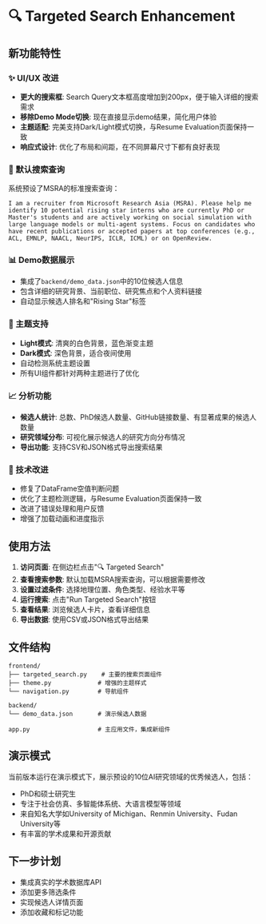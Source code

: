 # 🔍 Targeted Search Enhancement

## 新功能特性

### ✨ UI/UX 改进
- **更大的搜索框**: Search Query文本框高度增加到200px，便于输入详细的搜索需求
- **移除Demo Mode切换**: 现在直接显示demo结果，简化用户体验
- **主题适配**: 完美支持Dark/Light模式切换，与Resume Evaluation页面保持一致
- **响应式设计**: 优化了布局和间距，在不同屏幕尺寸下都有良好表现

### 🎯 默认搜索查询
系统预设了MSRA的标准搜索查询：
```
I am a recruiter from Microsoft Research Asia (MSRA). Please help me identify 10 potential rising star interns who are currently PhD or Master's students and are actively working on social simulation with large language models or multi-agent systems. Focus on candidates who have recent publications or accepted papers at top conferences (e.g., ACL, EMNLP, NAACL, NeurIPS, ICLR, ICML) or on OpenReview.
```

### 📊 Demo数据展示
- 集成了`backend/demo_data.json`中的10位候选人信息
- 包含详细的研究背景、当前职位、研究焦点和个人资料链接
- 自动显示候选人排名和"Rising Star"标签

### 🎨 主题支持
- **Light模式**: 清爽的白色背景，蓝色渐变主题
- **Dark模式**: 深色背景，适合夜间使用
- 自动检测系统主题设置
- 所有UI组件都针对两种主题进行了优化

### 📈 分析功能
- **候选人统计**: 总数、PhD候选人数量、GitHub链接数量、有显著成果的候选人数量
- **研究领域分布**: 可视化展示候选人的研究方向分布情况
- **导出功能**: 支持CSV和JSON格式导出搜索结果

### 🔧 技术改进
- 修复了DataFrame空值判断问题
- 优化了主题检测逻辑，与Resume Evaluation页面保持一致
- 改进了错误处理和用户反馈
- 增强了加载动画和进度指示

## 使用方法

1. **访问页面**: 在侧边栏点击"🔍 Targeted Search"
2. **查看搜索参数**: 默认加载MSRA搜索查询，可以根据需要修改
3. **设置过滤条件**: 选择地理位置、角色类型、经验水平等
4. **运行搜索**: 点击"Run Targeted Search"按钮
5. **查看结果**: 浏览候选人卡片，查看详细信息
6. **导出数据**: 使用CSV或JSON格式导出结果

## 文件结构
```
frontend/
├── targeted_search.py    # 主要的搜索页面组件
├── theme.py             # 增强的主题样式
└── navigation.py        # 导航组件

backend/
└── demo_data.json       # 演示候选人数据

app.py                   # 主应用文件，集成新组件
```

## 演示模式
当前版本运行在演示模式下，展示预设的10位AI研究领域的优秀候选人，包括：
- PhD和硕士研究生
- 专注于社会仿真、多智能体系统、大语言模型等领域
- 来自知名大学如University of Michigan、Renmin University、Fudan University等
- 有丰富的学术成果和开源贡献

## 下一步计划
- 集成真实的学术数据库API
- 添加更多筛选条件
- 实现候选人详情页面
- 添加收藏和标记功能
